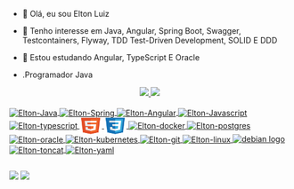 - 👋 Olá, eu sou Elton Luiz
- 👀 Tenho interesse em Java, Angular, Spring Boot, Swagger, Testcontainers, Flyway, TDD Test-Driven Development, SOLID E DDD
- 🌱 Estou estudando Angular, TypeScript E Oracle

- <p align="left">.Programador Java</p>

<div align="center">
  <a href="https://github.com/leandrosnazareth">
  <img height="180em" src="https://github-readme-stats.vercel.app/api?username=eltoncox&show_icons=true&theme=dracula&include_all_commits=true&count_private=true"/>
  <img height="180em" src="https://github-readme-stats.vercel.app/api/top-langs/?username=eltoncox&layout=compact&langs_count=7&theme=dracula"/>
</div>
  <div style="display: inline_block"><br>
  <img align="center" alt="Elton-Java" height="30" width="40" src="https://cdn.jsdelivr.net/gh/devicons/devicon/icons/java/java-plain.svg">
  
  <img align="center" alt="Elton-Spring" height="30" width="40" src="https://cdn.jsdelivr.net/gh/devicons/devicon/icons/spring/spring-original.svg">
  <img align="center" alt="Elton-Angular" height="30" width="40" src="https://cdn.jsdelivr.net/gh/devicons/devicon/icons/angularjs/angularjs-original.svg">
  <img align="center" alt="Elton-Javascript" height="30" width="40" src="https://cdn.jsdelivr.net/gh/devicons/devicon/icons/javascript/javascript-original.svg">
  <img align="center" alt="Elton-typescript" height="30" width="40" src="https://cdn.jsdelivr.net/gh/devicons/devicon/icons/typescript/typescript-original.svg">
  <img align="center" alt="Elton-html5" height="30" width="40" src="https://raw.githubusercontent.com/devicons/devicon/master/icons/html5/html5-original.svg">
  <img align="center" alt="Elton-css" height="30" width="40" src="https://raw.githubusercontent.com/devicons/devicon/master/icons/css3/css3-original.svg">
  <img align="center" alt="Elton-docker" height="30" width="40" src="https://cdn.jsdelivr.net/gh/devicons/devicon/icons/docker/docker-original.svg">
  <img align="center" alt="Elton-postgres" height="30" width="40" src="https://cdn.jsdelivr.net/gh/devicons/devicon/icons/postgresql/postgresql-original.svg">
  <img align="center" alt="Elton-oracle" height="30" width="40" src="https://cdn.jsdelivr.net/gh/devicons/devicon/icons/oracle/oracle-original.svg">
  <img align="center" alt="Elton-kubernetes" height="30" width="40" src="https://cdn.jsdelivr.net/gh/devicons/devicon/icons/kubernetes/kubernetes-original.svg">
  
  <img align="center" alt="Elton-git" height="30" width="40" src="https://cdn.jsdelivr.net/gh/devicons/devicon/icons/git/git-original-wordmark.svg">
  
  <img align="center" alt="Elton-linux" height="30" width="40" src="https://cdn.jsdelivr.net/gh/devicons/devicon/icons/linux/linux-original.svg">
    <img src="https://cdn.jsdelivr.net/gh/devicons/devicon/icons/debian/debian-original.svg" height="40" alt="debian logo"  />
  <img align="center" alt="Elton-toncat" height="30" width="40" src="https://cdn.jsdelivr.net/gh/devicons/devicon/icons/tomcat/tomcat-original-wordmark.svg">
  <img align="center" alt="Elton-yaml" height="30" width="40" src="https://cdn.jsdelivr.net/gh/devicons/devicon/icons/yaml/yaml-original.svg">
    
</div>
  
  ##
  
 <div>
 <a href = "mailto:elton.unix@gmail.com"><img src="https://img.shields.io/badge/-Gmail-%23333?style=for-the-badge&logo=gmail&logoColor=white" target="_blank"></a>
 <a href="https://www.linkedin.com/in/eltonjava/" target="_blank"><img src="https://img.shields.io/badge/-LinkedIn-%230077B5?style=for-the-badge&logo=linkedin&logoColor=white" target="_blank"></a> 

